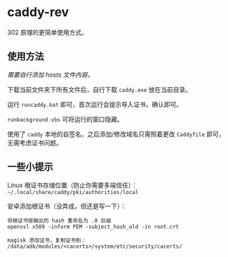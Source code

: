 caddy-rev
======

302 原理的更简单使用方式。

使用方法
------
*需要自行添加 hosts 文件内容。*

下载当前文件夹下所有文件后，自行下载 `caddy.exe` 放在当前目录。

运行 `runcaddy.bat` 即可，首次运行会提示导入证书，确认即可。

`runbackground.vbs` 可将运行的窗口隐藏。

使用了 `caddy` 本地的自签名，之后添加/修改域名只需照着更改 `Caddyfile` 即可，无需考虑证书问题。

一些小提示
------
Linux 根证书存储位置（防止你需要多端信任）：
`~/.local/share/caddy/pki/authorities/local`

安卓添加根证书（没弄成，但还是写一下）：
``` plain_text
将根证书按输出的 hash 重命名为 .0 后缀
openssl x509 -inform PEM -subject_hash_old -in root.crt

magisk 添加证书，复制证书到：
/data/adb/modules/<cacerts>/system/etc/security/cacerts/
```
